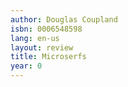 ```yaml
---
author: Douglas Coupland
isbn: 0006548598
lang: en-us
layout: review
title: Microserfs
year: 0
---
```


